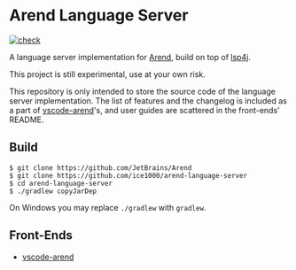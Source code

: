 # Arend Language Server

[![check]][actions]

 [check]: https://github.com/ice1000/arend-language-server/workflows/check/badge.svg
 [actions]: https://github.com/ice1000/arend-language-server/actions
 [Arend]: https://arend-lang.github.io
 [lsp4j]: https://github.com/eclipse/lsp4j
 [vscode-arend]: https://github.com/ice1000/vscode-arend

A language server implementation for [Arend], build on top of [lsp4j].

This project is still experimental, use at your own risk.

This repository is only intended to store the source code of the language server
implementation.
The list of features and the changelog is included as a part of [vscode-arend]'s,
and user guides are scattered in the front-ends' README.

## Build

```shell
$ git clone https://github.com/JetBrains/Arend
$ git clone https://github.com/ice1000/arend-language-server
$ cd arend-language-server
$ ./gradlew copyJarDep
```

On Windows you may replace `./gradlew` with `gradlew`.

## Front-Ends

+ [vscode-arend]
